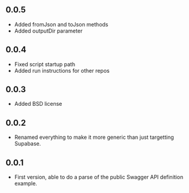 ## 0.0.5

* Added fromJson and toJson methods
* Added outputDir parameter

## 0.0.4

* Fixed script startup path
* Added run instructions for other repos

## 0.0.3

* Added BSD license

## 0.0.2

* Renamed everything to make it more generic than just targetting Supabase.

## 0.0.1

* First version, able to do a parse of the public Swagger API definition example.
